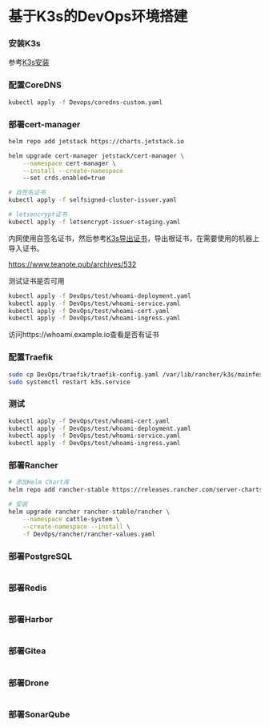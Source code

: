 # 基于K3s的DevOps环境搭建

### 安装K3s
参考[K3s安装](https://chengming0916.github.io)

### 配置CoreDNS
```bash
kubectl apply -f Devops/coredns-custom.yaml
```



### 部署cert-manager

```bash
helm repo add jetstack https://charts.jetstack.io

helm upgrade cert-manager jetstack/cert-manager \
    --namespace cert-manager \
    --install --create-namespace
    --set crds.enabled=true

# 自签名证书
kubectl apply -f selfsigned-cluster-issuer.yaml

# letsencrypt证书
kubectl apply -f letsencrypt-issuer-staging.yaml

```

内网使用自签名证书，然后参考[K3s导出证书](https://chengming0916.github.io/2024/04/02/Kubernetes/K3s导出证书/)，导出根证书，在需要使用的机器上导入证书。

https://www.teanote.pub/archives/532

测试证书是否可用

```bash
kubectl apply -f DevOps/test/whoami-deployment.yaml
kubectl apply -f DevOps/test/whoami-service.yaml
kubectl apply -f DevOps/test/whoami-cert.yaml
kubectl apply -f DevOps/test/whoami-ingress.yaml
```

访问https://whoami.example.io查看是否有证书

### 配置Traefik

```bash
sudo cp DevOps/traefik/traefik-config.yaml /var/lib/rancher/k3s/mainfest/
sudo systemctl restart k3s.service
```



### 测试

```bash
kubectl apply -f DevOps/test/whoami-cert.yaml
kubectl apply -f DevOps/test/whoami-deployment.yaml
kubectl apply -f DevOps/test/whoami-service.yaml
kubectl apply -f DevOps/test/whoami-ingress.yaml
```



### 部署Rancher

```bash
# 添加Helm Chart库
helm repo add rancher-stable https://releases.rancher.com/server-charts/stable

# 安装
helm upgrade rancher rancher-stable/rancher \
    --namespace cattle-system \
    --create-namespace --install \
    -f DevOps/rancher/rancher-values.yaml
```



### 部署PostgreSQL

```bash

```



### 部署Redis

```

```



### 部署Harbor

```bash

```



### 部署Gitea

```bash

```



### 部署Drone

```bash

```



### 部署SonarQube

```bash

```

